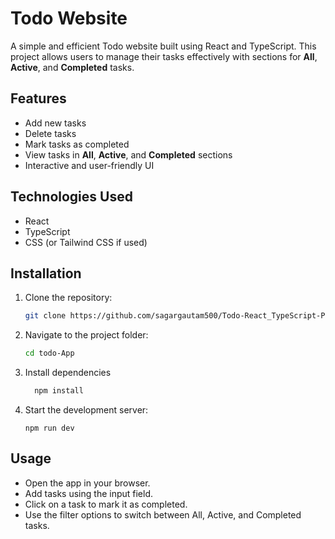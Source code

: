 # Todo Website

A simple and efficient Todo website built using React and TypeScript. This project allows users to manage their tasks effectively with sections for **All**, **Active**, and **Completed** tasks.

## Features
- Add new tasks
- Delete tasks
- Mark tasks as completed
- View tasks in **All**, **Active**, and **Completed** sections
- Interactive and user-friendly UI

## Technologies Used
- React
- TypeScript
- CSS (or Tailwind CSS if used)

## Installation

1. Clone the repository:
   ```sh
   git clone https://github.com/sagargautam500/Todo-React_TypeScript-Project.git
2. Navigate to the project folder:
   ```sh
   cd todo-App
3. Install dependencies
    ```sh
      npm install
4. Start the development server:
      ```
      npm run dev

## Usage
- Open the app in your browser.
- Add tasks using the input field.
- Click on a task to mark it as completed.
- Use the filter options to switch between All, Active, and Completed tasks.


